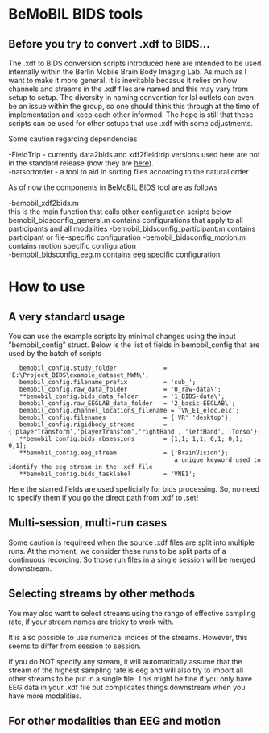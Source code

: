 # BeMoBIL BIDS tools  

## Before you try to convert .xdf to BIDS...  

The .xdf to BIDS conversion scripts introduced here are intended to be used internally within the Berlin Mobile Brain Body Imaging Lab.
As much as I want to make it more general, it is inevitable becasue it relies on how channels and streams in the .xdf files are named and this may vary from setup to setup.
The diversity in naming convention for lsl outlets can even be an issue within the group, so one should think this through at the time of implementation and keep each other informed. 
The hope is still that these scripts can be used for other setups that use .xdf with some adjustments. 

Some caution regarding dependencies 

-FieldTrip     - currently data2bids and xdf2fieldtrip versions used here are not in the standard release (now they are [here]( https://github.com/sjeung/fieldtrip/tree/motion2bids)).  
-natsortorder  - a tool to aid in sorting files according to the natural order 
  
As of now the components in BeMoBIL BIDS tool are as follows

-bemobil_xdf2bids.m  
  this is the main function that calls other configuration scripts below
-bemobil_bidsconfig_general.m
  contains configurations that apply to all participants and all modalities
-bemobil_bidsconfig_participant.m
  contains participant or file-specific configuration 
-bemobil_bidsconfig_motion.m
  contains motion specific configuration  
-bemobil_bidsconfig_eeg.m
  contains eeg specific configuration

# How to use 

## A very standard usage 

You can use the example scripts by minimal changes using the input "bemobil_config" struct. 
Below is the list of fields in bemobil_config that are used by the batch of scripts 

       bemobil_config.study_folder             = 'E:\Project_BIDS\example_dataset_MWM\';
       bemobil_config.filename_prefix          = 'sub_';
       bemobil_config.raw_data_folder          = '0_raw-data\';
       **bemobil_config.bids_data_folder       = '1_BIDS-data\'; 
       bemobil_config.raw_EEGLAB_data_folder   = '2_basic-EEGLAB\';
       bemobil_config.channel_locations_filename = 'VN_E1_eloc.elc'; 
       bemobil_config.filenames                = {'VR' 'desktop'}; 
       bemobil_config.rigidbody_streams        = {'playerTransform','playerTransfom','rightHand', 'leftHand', 'Torso'};
       **bemobil_config.bids_rbsessions        = [1,1; 1,1; 0,1; 0,1; 0,1]; 
       **bemobil_config.eeg_stream             = {'BrainVision'};
                                                  a unique keyword used to identify the eeg stream in the .xdf file             
       **bemobil_config.bids_tasklabel         = 'VNE1';

Here the starred fields are used speficially for bids processing.
So, no need to specify them if you go the direct path from .xdf to .set!

## Multi-session, multi-run cases

Some caution is requireed when the source .xdf files are split into multiple runs. 
At the moment, we consider these runs to be split parts of a continuous recording. 
So those run files in a single session will be merged downstream. 

## Selecting streams by other methods

You may also want to select streams using the range of effective sampling rate, if your stream names are tricky to work with.

It is also possible to use numerical indices of the streams. 
However, this seems to differ from session to session. 

If you do NOT specify any stream, it will automatically assume that the stream of the highest sampling rate is eeg and will also try to import all other streams to be put in a single file.
This might be fine if you only have EEG data in your .xdf file but complicates things downstream when you have more modalities. 

## For other modalities than EEG and motion 

